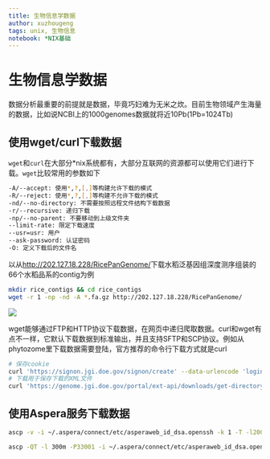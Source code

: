 ```yaml
---
title: 生物信息学数据
author: xuzhougeng
tags: unix, 生物信息
notebook: *NIX基础
---
```

# 生物信息学数据

数据分析最重要的前提就是数据，毕竟巧妇难为无米之炊。目前生物领域产生海量的数据，比如说NCBI上的1000genomes数据就将近10Pb(1Pb=1024Tb)

## 使用wget/curl下载数据

`wget`和`curl`在大部分\*nix系统都有，大部分互联网的资源都可以使用它们进行下载。`wget`比较常用的参数如下

```bash
-A/--accept: 使用*,?,[,]等构建允许下载的模式
-R/--reject: 使用*,?,[,]等构建不允许下载的模式
-nd/--no-directory: 不需要按照远程文件结构下载数据
-r/--recursive: 递归下载
-np/--no-parent: 不要移动到上级文件夹
--limit-rate: 限定下载速度
--usr=usr: 用户
--ask-password: 认证密码
-O: 定义下载后的文件名
```

以从<http://202.127.18.228/RicePanGenome/>下载水稻泛基因组深度测序组装的66个水稻品系的contig为例

```bash
mkdir rice_contigs && cd rice_contigs
wget -r 1 -np -nd -A *.fa.gz http://202.127.18.228/RicePanGenome/
```

![](http://oex750gzt.bkt.clouddn.com/18-1-20/30535265.jpg)

wget能够通过FTP和HTTP协议下载数据，在网页中递归爬取数据。curl和wget有点不一样，它默认下载数据到标准输出，并且支持SFTP和SCP协议。例如从phytozome里下载数据需要登陆，官方推荐的命令行下载方式就是curl

```bash
# 保存cookie
curl 'https://signon.jgi.doe.gov/signon/create' --data-urlencode 'login=USER_NAME' --data-urlencode 'password=USER_PASSWORD' -c cookies > /dev/null
# 下载用于保存下载的XML文件
curl 'https://genome.jgi.doe.gov/portal/ext-api/downloads/get-directory?organism=PhytozomeV10' -b cookies > files.xml
```

## 使用Aspera服务下载数据

```bash
ascp -v -i ~/.aspera/connect/etc/asperaweb_id_dsa.openssh -k 1 -T -l200m anonftp@ftp-private.ncbi.nlm.nih.gov:/sra/sra-instant/reads/ByRun/sra/SRR/SRRXXX/SRRXXXYYY/SRRXXXYYY.sra .
```

```bash
ascp -QT -l 300m -P33001 -i ~/.aspera/connect/etc/asperaweb_id_dsa.openssh era-fasp@fasp.sra.ebi.ac.uk:/vol1/fastq/SRRXXX/SRRXXXYYY/SRRXXXYYY_1.fastq.gz .
```